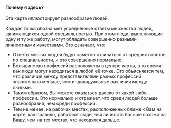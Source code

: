 #### Почему я здесь?

Эта карта иллюстрирует разнообразие людей.

Каждая точка обозначает усреднённые ответы множества людей, занимающихся одной специальностью. При этом люди, выполняющие одну и ту же работу, могут обладать совершенно разными личностными качествами. Это означает, что:

-  Ответы многих людей будут заметно отличаться от средних ответов по специальности, и это совершенно нормально.
-  Большинство профессий расположены в центре карты, в то время как люди могут находиться в любой её точке. Это объясняется тем, что различия между представителями разных профессий значительно меньше, чем индивидуальные различия между людьми.
-  Таким образом, Вы можете оказаться далеко от какой-либо профессии. Это нормально и отражает, что среди людей больше разнообразия, чем среди профессий.
- Тем не менее, на рабочих местах, расположенных ближе к Вам на карте, как правило, работают люди, чья личность больше похожа на Вашу, чем на тех местах, что находятся дальше.


